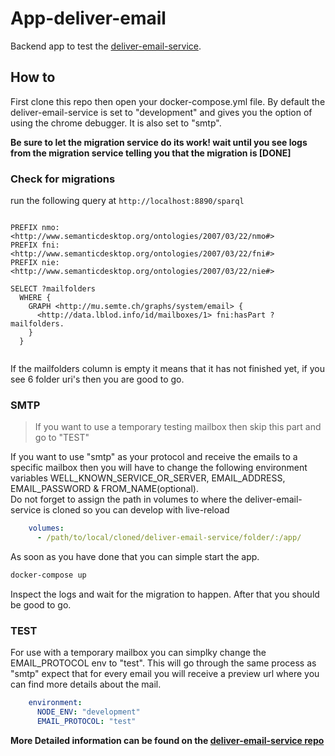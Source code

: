 # App-deliver-email

Backend app to test the [deliver-email-service](https://github.com/redpencilio/deliver-email-service).

## How to

First clone this repo then open your docker-compose.yml file. By default the deliver-email-service is set to "development" and gives you the option of using the chrome debugger. 
It is also set to "smtp". 

**Be sure to let the migration service do its work! wait until you see logs from the migration service telling you that the migration is [DONE]**

### Check for migrations

run the following query at ```http://localhost:8890/sparql```

```

PREFIX nmo: <http://www.semanticdesktop.org/ontologies/2007/03/22/nmo#>
PREFIX fni: <http://www.semanticdesktop.org/ontologies/2007/03/22/fni#>
PREFIX nie: <http://www.semanticdesktop.org/ontologies/2007/03/22/nie#>

SELECT ?mailfolders
  WHERE {
    GRAPH <http://mu.semte.ch/graphs/system/email> {
      <http://data.lblod.info/id/mailboxes/1> fni:hasPart ?mailfolders.
    }
  }
    
```

If the mailfolders column is empty it means that it has not finished yet, if you see 6 folder uri's then you are good to go.

### SMTP
> If you want to use a temporary testing mailbox then skip this part and go to "TEST"

If you want to use "smtp" as your protocol and receive the emails to a specific mailbox then you will have to change the following environment variables
WELL_KNOWN_SERVICE_OR_SERVER, EMAIL_ADDRESS, EMAIL_PASSWORD & FROM_NAME(optional).
<br>
Do not forget to assign the path in volumes to where the deliver-email-service is cloned so you can develop with live-reload

```yaml
    volumes:
      - /path/to/local/cloned/deliver-email-service/folder/:/app/
```
As soon as you have done that you can simple start the app.

```bash
docker-compose up
```

Inspect the logs and wait for the migration to happen. After that you should be good to go.

### TEST

For use with a temporary mailbox you can simplky change the EMAIL_PROTOCOL env to "test". This will go through the same process as "smtp" expect that for every email you will receive a preview url where you can find more details about the mail.

```yaml
    environment:
      NODE_ENV: "development"
      EMAIL_PROTOCOL: "test"
```

**More Detailed information can be found on the [deliver-email-service repo](https://github.com/redpencilio/deliver-email-service)**
